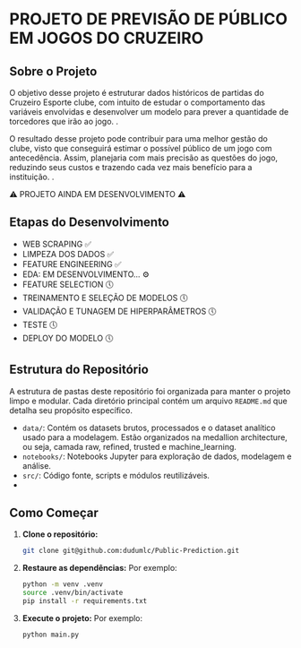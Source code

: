 
# PROJETO DE PREVISÃO DE PÚBLICO EM JOGOS DO CRUZEIRO

## Sobre o Projeto

O objetivo desse projeto é estruturar dados históricos de partidas do Cruzeiro Esporte clube, com intuito de estudar o comportamento das variáveis envolvidas e desenvolver um modelo para prever a quantidade de torcedores que irão ao jogo. 
.

O resultado desse projeto pode contribuir para uma melhor gestão do clube, visto que conseguirá estimar o possível público de um jogo com antecedência. Assim, planejaria com mais precisão as questões do jogo, reduzindo seus custos e trazendo cada vez mais benefício para a instituição.
.

⚠️ PROJETO AINDA EM DESENVOLVIMENTO ⚠️

## Etapas do Desenvolvimento

- WEB SCRAPING ✅
- LIMPEZA DOS DADOS ✅
- FEATURE ENGINEERING ✅
- EDA: EM DESENVOLVIMENTO... ⚙️
- FEATURE SELECTION 🕔
- TREINAMENTO E SELEÇÃO DE MODELOS 🕔
- VALIDAÇÃO E TUNAGEM DE HIPERPARÂMETROS 🕔
- TESTE 🕔
- DEPLOY DO MODELO 🕔

## Estrutura do Repositório

A estrutura de pastas deste repositório foi organizada para manter o projeto limpo e modular. Cada diretório principal contém um arquivo `README.md` que detalha seu propósito específico.

- `data/`: Contém os datasets brutos, processados e o dataset analítico usado para a modelagem. Estão organizados na medallion architecture, ou seja, camada raw, refined, trusted e machine_learning.
- `notebooks/`: Notebooks Jupyter para exploração de dados, modelagem e análise.
- `src/`: Código fonte, scripts e módulos reutilizáveis.
- 

## Como Começar

1.  **Clone o repositório:**
    ```bash
    git clone git@github.com:dudumlc/Public-Prediction.git
    
    ```

2.  **Restaure as dependências:**
    Por exemplo:
    ```bash
    python -m venv .venv
    source .venv/bin/activate
    pip install -r requirements.txt
    ```

3.  **Execute o projeto:**
    Por exemplo:
    ```bash
    python main.py
    ```




